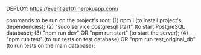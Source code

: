 DEPLOY: https://eventize101.herokuapp.com/

commands to be run on the project's root:
(1) npm i (to install project's dependencies);
(2) "sudo service postgresql start" (to start PostgreSQL database);
(3) "npm run dev" OR "npm run start" (to start the server);
(4) "npm run test" (to run tests on test database) OR "npm run test_original_db" (to run tests on the main database);
